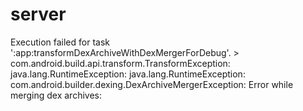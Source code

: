 # server
Execution failed for task ':app:transformDexArchiveWithDexMergerForDebug'. > com.android.build.api.transform.TransformException: java.lang.RuntimeException: java.lang.RuntimeException: com.android.builder.dexing.DexArchiveMergerException: Error while merging dex archives:
